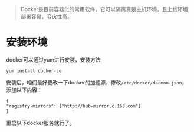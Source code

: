 > Docker是目前容器化的常用软件，它可以隔离真是主机环境，且上线环境部署容易，容灾性高。

# 安装环境

docker可以通过yum进行安装，安装方法
```
yum install docker-ce
```

安装后，咱们最好更改一下docker的加速源，修改```/etc/docker/daemon.json```，添加以下内容：

```
{
"registry-mirrors": ["http://hub-mirror.c.163.com"]
}
```

重启以下docker服务就行了。